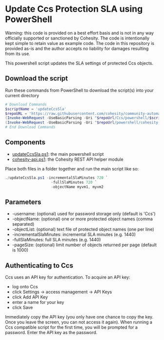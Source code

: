 # Update Ccs Protection SLA using PowerShell

Warning: this code is provided on a best effort basis and is not in any way officially supported or sanctioned by Cohesity. The code is intentionally kept simple to retain value as example code. The code in this repository is provided as-is and the author accepts no liability for damages resulting from its use.

This powershell script updates the SLA settings of protected Ccs objects.

## Download the script

Run these commands from PowerShell to download the script(s) into your current directory

```powershell
# Download Commands
$scriptName = 'updateCcsSla'
$repoURL = 'https://raw.githubusercontent.com/cohesity/community-automation-samples/main'
(Invoke-WebRequest -UseBasicParsing -Uri "$repoUrl/Ccs/powershell/$scriptName/$scriptName.ps1").content | Out-File "$scriptName.ps1"; (Get-Content "$scriptName.ps1") | Set-Content "$scriptName.ps1"
(Invoke-WebRequest -UseBasicParsing -Uri "$repoUrl/powershell/cohesity-api/cohesity-api.ps1").content | Out-File cohesity-api.ps1; (Get-Content cohesity-api.ps1) | Set-Content cohesity-api.ps1
# End Download Commands
```

## Components

* [updateCcsSla.ps1](https://raw.githubusercontent.com/cohesity/community-automation-samples/main/Ccs/powershell/updateCcsSla/updateCcsSla.ps1): the main powershell script
* [cohesity-api.ps1](https://raw.githubusercontent.com/cohesity/community-automation-samples/main/powershell/cohesity-api/cohesity-api.ps1): the Cohesity REST API helper module

Place both files in a folder together and run the main script like so:

```powershell
./updateCcsSla.ps1 -incrementalSlaMinutes 720 `
                     -fullSlaMinutes 720 `
                     -objectName myvm1, myvm2
```

## Parameters

* -username: (optional) used for password storage only (default is 'Ccs')
* -objectName: (optional) one or more protected object names (comma separated)
* -objectList: (optional) text file of protected object names (one per line)
* -incrementalSlaMinutes: incremental SLA minutes (e.g. 1440)
* -fullSlaMinutes: full SLA minutes (e.g. 1440)
* -pageSize: (optional) limit number of objects returned per page (default is 1000)

## Authenticating to Ccs

Ccs uses an API key for authentication. To acquire an API key:

* log onto Ccs
* click Settings -> access management -> API Keys
* click Add API Key
* enter a name for your key
* click Save

Immediately copy the API key (you only have one chance to copy the key. Once you leave the screen, you can not access it again). When running a Ccs compatible script for the first time, you will be prompted for a password. Enter the API key as the password.
